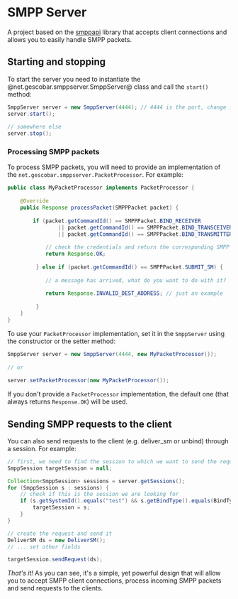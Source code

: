 # SMPP Server

A project based on the [smppapi](http://smppapi.sourceforge.net/) library that accepts client connections and allows you to easily handle SMPP packets.

## Starting and stopping

To start the server you need to instantiate the @net.gescobar.smppserver.SmppServer@ class and call the `start()` method:

```java
SmppServer server = new SmppServer(4444); // 4444 is the port, change it as needed
server.start();
		
// somewhere else
server.stop();
```

### Processing SMPP packets

To process SMPP packets, you will need to provide an implementation of the `net.gescobar.smppserver.PacketProcessor`. For example:

```java
public class MyPacketProcessor implements PacketProcessor {
			
	@Override
	public Response processPacket(SMPPPacket packet) {
				
		if (packet.getCommandId() == SMPPPacket.BIND_RECEIVER
	   	 		|| packet.getCommandId() == SMPPPacket.BIND_TRANSCEIVER
	   	 		|| packet.getCommandId() == SMPPPacket.BIND_TRANSMITTER) {
	   	 		
	   	 	// check the credentials and return the corresponding SMPP command status
	   	 	return Response.OK;
	   	 					
	   	 } else if (packet.getCommandId() == SMPPPacket.SUBMIT_SM) {
	   	 		
	   	 	// a message has arrived, what do you want to do with it?
	   	 			
	   	 	return Response.INVALID_DEST_ADDRESS; // just an example
	   	 		
	   	 }
	}
}
```

To use your `PacketProcessor` implementation, set it in the `SmppServer` using the constructor or the setter method:

```java
SmppServer server = new SmppServer(4444, new MyPacketProcessor());
		
// or
		
server.setPacketProcessor(new MyPacketProcessor());
```

If you don't provide a `PacketProcessor` implementation, the default one (that always returns `Response.OK`) will be used.

## Sending SMPP requests to the client

You can also send requests to the client (e.g. deliver_sm or unbind) through a session. For example:

```java
// first, we need to find the session to which we want to send the request
SmppSession targetSession = null;

Collection<SmppSession> sessions = server.getSessions();
for (SmppSession s : sessions) {
	// check if this is the session we are looking for
	if (s.getSystemId().equals("test") && s.getBindType().equals(BindType.TRANSCEIVER)) {
		targetSession = s;
	}
}

// create the request and send it
DeliverSM ds = new DeliverSM();
// ... set other fields

targetSession.sendRequest(ds);
```

*That's it!* As you can see, it's a simple, yet powerful design that will allow you to accept SMPP client connections, process incoming SMPP packets and send requests to the clients.